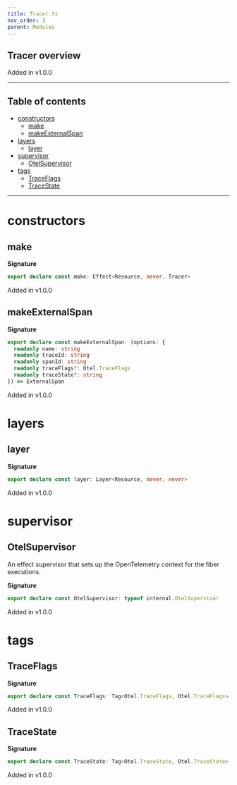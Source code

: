 ```yaml
---
title: Tracer.ts
nav_order: 3
parent: Modules
---
```


## Tracer overview

Added in v1.0.0

---

<h2 class="text-delta">Table of contents</h2>

- [constructors](#constructors)
  - [make](#make)
  - [makeExternalSpan](#makeexternalspan)
- [layers](#layers)
  - [layer](#layer)
- [supervisor](#supervisor)
  - [OtelSupervisor](#otelsupervisor)
- [tags](#tags)
  - [TraceFlags](#traceflags)
  - [TraceState](#tracestate)

---

# constructors

## make

**Signature**

```ts
export declare const make: Effect<Resource, never, Tracer>
```

Added in v1.0.0

## makeExternalSpan

**Signature**

```ts
export declare const makeExternalSpan: (options: {
  readonly name: string
  readonly traceId: string
  readonly spanId: string
  readonly traceFlags?: Otel.TraceFlags
  readonly traceState?: string
}) => ExternalSpan
```

Added in v1.0.0

# layers

## layer

**Signature**

```ts
export declare const layer: Layer<Resource, never, never>
```

Added in v1.0.0

# supervisor

## OtelSupervisor

An effect supervisor that sets up the OpenTelemetry context for the fiber executions.

**Signature**

```ts
export declare const OtelSupervisor: typeof internal.OtelSupervisor
```

Added in v1.0.0

# tags

## TraceFlags

**Signature**

```ts
export declare const TraceFlags: Tag<Otel.TraceFlags, Otel.TraceFlags>
```

Added in v1.0.0

## TraceState

**Signature**

```ts
export declare const TraceState: Tag<Otel.TraceState, Otel.TraceState>
```

Added in v1.0.0
